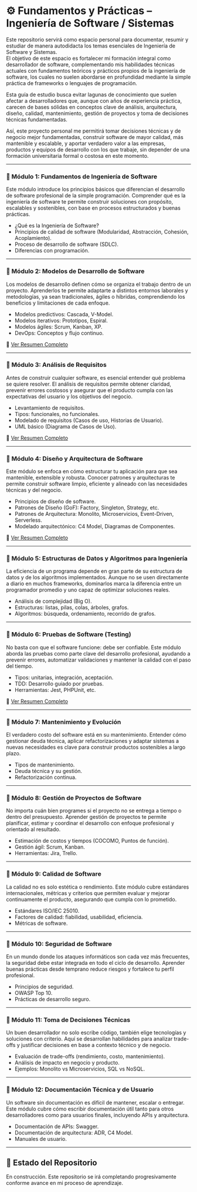 # ⚙️ Fundamentos y Prácticas – Ingeniería de Software / Sistemas

Este repositorio servirá como espacio personal para documentar, resumir y estudiar de manera autodidacta los temas esenciales de Ingeniería de Software y Sistemas.  
El objetivo de este espacio es fortalecer mi formación integral como desarrollador de software, complementando mis habilidades técnicas actuales con fundamentos teóricos y prácticos propios de la ingeniería de software, los cuales no suelen abordarse en profundidad mediante la simple práctica de frameworks o lenguajes de programación.

Esta guía de estudio busca evitar lagunas de conocimiento que suelen afectar a desarrolladores que, aunque con años de experiencia práctica, carecen de bases sólidas en conceptos clave de análisis, arquitectura, diseño, calidad, mantenimiento, gestión de proyectos y toma de decisiones técnicas fundamentadas.

Así, este proyecto personal me permitirá tomar decisiones técnicas y de negocio mejor fundamentadas, construir software de mayor calidad, más mantenible y escalable, y aportar verdadero valor a las empresas, productos y equipos de desarrollo con los que trabaje, sin depender de una formación universitaria formal o costosa en este momento.

---

### 📌 Módulo 1: Fundamentos de Ingeniería de Software

Este módulo introduce los principios básicos que diferencian el desarrollo de software profesional de la simple programación. Comprender qué es la ingeniería de software te permite construir soluciones con propósito, escalables y sostenibles, con base en procesos estructurados y buenas prácticas.

-   ¿Qué es la Ingeniería de Software?
-   Principios de calidad de software (Modularidad, Abstracción, Cohesión, Acoplamiento).
-   Proceso de desarrollo de software (SDLC).
-   Diferencias con programación.

---

### 📌 Módulo 2: Modelos de Desarrollo de Software

Los modelos de desarrollo definen cómo se organiza el trabajo dentro de un proyecto. Aprenderlos te permite adaptarte a distintos entornos laborales y metodologías, ya sean tradicionales, ágiles o híbridas, comprendiendo los beneficios y limitaciones de cada enfoque.

-   Modelos predictivos: Cascada, V-Model.
-   Modelos iterativos: Prototipos, Espiral.
-   Modelos ágiles: Scrum, Kanban, XP.
-   DevOps: Conceptos y flujo continuo.

📄 [Ver Resumen Completo](./02-modelos-desarrollo/resume.md)

---

### 📌 Módulo 3: Análisis de Requisitos

Antes de construir cualquier software, es esencial entender qué problema se quiere resolver. El análisis de requisitos permite obtener claridad, prevenir errores costosos y asegurar que el producto cumpla con las expectativas del usuario y los objetivos del negocio.

-   Levantamiento de requisitos.
-   Tipos: funcionales, no funcionales.
-   Modelado de requisitos (Casos de uso, Historias de Usuario).
-   UML básico (Diagrama de Casos de Uso).

📄 [Ver Resumen Completo](./03-analisis-requisitos/resumen.md)

---

### 📌 Módulo 4: Diseño y Arquitectura de Software

Este módulo se enfoca en cómo estructurar tu aplicación para que sea mantenible, extensible y robusta. Conocer patrones y arquitecturas te permite construir software limpio, eficiente y alineado con las necesidades técnicas y del negocio.

-   Principios de diseño de software.
-   Patrones de Diseño (GoF): Factory, Singleton, Strategy, etc.
-   Patrones de Arquitectura: Monolito, Microservicios, Event-Driven, Serverless.
-   Modelado arquitectónico: C4 Model, Diagramas de Componentes.

📄 [Ver Resumen Completo](./04-diseno-arquitectura/resume.md)

---

### 📌 Módulo 5: Estructuras de Datos y Algoritmos para Ingeniería

La eficiencia de un programa depende en gran parte de su estructura de datos y de los algoritmos implementados. Aunque no se usen directamente a diario en muchos frameworks, dominarlos marca la diferencia entre un programador promedio y uno capaz de optimizar soluciones reales.

-   Análisis de complejidad (Big O).
-   Estructuras: listas, pilas, colas, árboles, grafos.
-   Algoritmos: búsqueda, ordenamiento, recorrido de grafos.

---

### 📌 Módulo 6: Pruebas de Software (Testing)

No basta con que el software funcione: debe ser confiable. Este módulo aborda las pruebas como parte clave del desarrollo profesional, ayudando a prevenir errores, automatizar validaciones y mantener la calidad con el paso del tiempo.

-   Tipos: unitarias, integración, aceptación.
-   TDD: Desarrollo guiado por pruebas.
-   Herramientas: Jest, PHPUnit, etc.

📄 [Ver Resumen Completo](./06-pruebas-software/resumen.md)

---

### 📌 Módulo 7: Mantenimiento y Evolución

El verdadero costo del software está en su mantenimiento. Entender cómo gestionar deuda técnica, aplicar refactorizaciones y adaptar sistemas a nuevas necesidades es clave para construir productos sostenibles a largo plazo.

-   Tipos de mantenimiento.
-   Deuda técnica y su gestión.
-   Refactorización continua.

---

### 📌 Módulo 8: Gestión de Proyectos de Software

No importa cuán bien programes si el proyecto no se entrega a tiempo o dentro del presupuesto. Aprender gestión de proyectos te permite planificar, estimar y coordinar el desarrollo con enfoque profesional y orientado al resultado.

-   Estimación de costos y tiempos (COCOMO, Puntos de función).
-   Gestión ágil: Scrum, Kanban.
-   Herramientas: Jira, Trello.

---

### 📌 Módulo 9: Calidad de Software

La calidad no es solo estética o rendimiento. Este módulo cubre estándares internacionales, métricas y criterios que permiten evaluar y mejorar continuamente el producto, asegurando que cumpla con lo prometido.

-   Estándares ISO/IEC 25010.
-   Factores de calidad: fiabilidad, usabilidad, eficiencia.
-   Métricas de software.

---

### 📌 Módulo 10: Seguridad de Software

En un mundo donde los ataques informáticos son cada vez más frecuentes, la seguridad debe estar integrada en todo el ciclo de desarrollo. Aprender buenas prácticas desde temprano reduce riesgos y fortalece tu perfil profesional.

-   Principios de seguridad.
-   OWASP Top 10.
-   Prácticas de desarrollo seguro.

---

### 📌 Módulo 11: Toma de Decisiones Técnicas

Un buen desarrollador no solo escribe código, también elige tecnologías y soluciones con criterio. Aquí se desarrollan habilidades para analizar trade-offs y justificar decisiones en base a contexto técnico y de negocio.

-   Evaluación de trade-offs (rendimiento, costo, mantenimiento).
-   Análisis de impacto en negocio y producto.
-   Ejemplos: Monolito vs Microservicios, SQL vs NoSQL.

---

### 📌 Módulo 12: Documentación Técnica y de Usuario

Un software sin documentación es difícil de mantener, escalar o entregar. Este módulo cubre cómo escribir documentación útil tanto para otros desarrolladores como para usuarios finales, incluyendo APIs y arquitectura.

-   Documentación de APIs: Swagger.
-   Documentación de arquitectura: ADR, C4 Model.
-   Manuales de usuario.

---

## 🚧 Estado del Repositorio

En construcción. Este repositorio se irá completando progresivamente conforme avance en mi proceso de aprendizaje.
